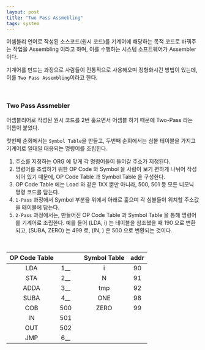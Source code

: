 ```yaml
---
layout: post
title: "Two Pass Assmebling"
tags: system
---
```


어셈블리 언어로 작성된 소스코드(원시 코드)를 기계어에 해당하는 목적 코드로 바꿔주는 작업을 Assembling 이라고 하며, 이를 수행하는 시스템 소프트웨어가 Assembler 이다.

기계어를 만드는 과정으로 사람들이 전통적으로 사용해오며 정형화시킨 방법이 있는데, 이를 ```Two Pass Assembling```이라고 한다.

<br>

### Two Pass Assmebler

어셈블리어로 작성된 원시 코드를 2번 훑으면서 어셈블 하기 때문에 Two-Pass 라는 이름이 붙었다.

첫번째 순회에서는 ```Symbol Table```을 만들고, 두번째 순회에서는 심볼 테이블을 가지고 기계어로 일대일 대응되는 명령어를 조립한다.

1. 주소를 지정하는 ORG 에 맞게 각 명령어들이 들어갈 주소가 지정된다.
2. 명령어를 조립하기 위한 OP Code 와 Symbol 을 사람이 보기 편하게 나뉘어 작성되어 있기 때문에, OP Code Table 과 Symbol Table 을 구성한다.
3. OP Code Table 에는 Load 와 같은 1XX 뿐만 아니라, 500, 501 등 모든 니모닉 명령 코드를 담는다.
4. ```1-Pass``` 과정에서 Symbol 부분을 위에서 아래로 훑으며 각 심볼들이 위치할 주소값을 테이블에 담는다.
5. ```2-Pass``` 과정에서는, 만들어진 OP Code Table 과 Symbol Table 을 통해 명령어를 기계어로 조립한다. 예를 들어 (LDA, i) 는 테이블을 참조했을 때 190 으로 변환되고, (SUBA, ZERO) 는 499 로, (IN, ) 은 500 으로 변환되는 것이다.

<br>

| OP Code Table |  |  | Symbol Table | addr |
| :---: | :---: | :---: | :---: | :---: |
| LDA | 1__ |  | i | 90 |
| STA | 2__ |  | N | 91 |
| ADDA | 3__ |  | tmp | 92 |
| SUBA | 4__ |  | ONE | 98 |
| COB | 500 |  | ZERO | 99 |
| IN | 501 |  |  |  |
| OUT | 502 |  |  |  |
| JMP | 6__ |  |  |  |